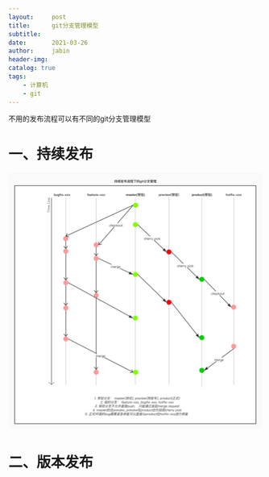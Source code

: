 ```yaml
---
layout:     post
title:      git分支管理模型
subtitle:   
date:       2021-03-26
author:     jabin
header-img: 
catalog: true
tags:
    - 计算机
    - git
---
```


不用的发布流程可以有不同的git分支管理模型

# 一、持续发布
![图片描述](/img/gitlab_flow1.jpg)
# 二、版本发布

